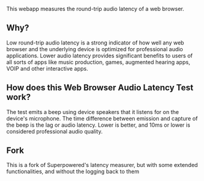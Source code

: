 This webapp measures the round-trip audio latency of a web browser.

## Why?

Low round-trip audio latency is a strong indicator of how well any web browser and the underlying device is optimized for professional audio applications. Lower audio latency provides significant benefits to users of all sorts of apps like music production, games, augmented hearing apps, VOIP and other interactive apps.

## How does this Web Browser Audio Latency Test work?

The test emits a beep using device speakers that it listens for on the device's microphone. The time difference between emission and capture of the beep is the lag or audio latency. Lower is better, and 10ms or lower is considered professional audio quality.

## Fork
This is a fork of Superpowered's latency measurer, but with some extended functionalities, and without the logging back to them
